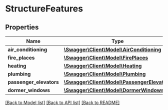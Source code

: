 # StructureFeatures

## Properties
Name | Type | Description | Notes
------------ | ------------- | ------------- | -------------
**air_conditioning** | [**\Swagger\Client\Model\AirConditioning**](AirConditioning.md) |  | [optional] 
**fire_places** | [**\Swagger\Client\Model\FirePlaces**](FirePlaces.md) |  | [optional] 
**heating** | [**\Swagger\Client\Model\Heating**](Heating.md) |  | [optional] 
**plumbing** | [**\Swagger\Client\Model\Plumbing**](Plumbing.md) |  | [optional] 
**passenger_elevators** | [**\Swagger\Client\Model\PassengerElevators**](PassengerElevators.md) |  | [optional] 
**dormer_windows** | [**\Swagger\Client\Model\DormerWindows**](DormerWindows.md) |  | [optional] 

[[Back to Model list]](../../README.md#documentation-for-models) [[Back to API list]](../../README.md#documentation-for-api-endpoints) [[Back to README]](../../README.md)

